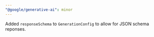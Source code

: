 ```yaml
---
"@google/generative-ai": minor
---
```


Added `responseSchema` to `GenerationConfig` to allow for JSON schema reponses.
